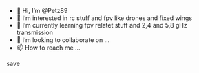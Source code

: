 - 👋 Hi, I’m @Petz89
- 👀 I’m interested in rc stuff and fpv like drones and fixed wings
- 🌱 I’m currently learning fpv relatet stuff and 2,4 and 5,8 gHz transmission
- 💞️ I’m looking to collaborate on ...
- 📫 How to reach me ...

<!---
Petz89/Petz89 is a ✨ special ✨ repository because its `README.md` (this file) appears on your GitHub profile.
You can click the Preview link to take a look at your changes.
--->
save
